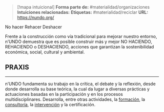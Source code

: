 > [!mapa intuicional]
> **Forma parte de:** #materialidad/organizaciones 
> **Intuiciones relacionadas:** 
> **Etiquetas:** #materialidad/reciclar
> **URL:** https://nundo.org/

No hacer
Rehacer
Deshacer

Frente a la construcción como vía tradicional para mejorar nuestro entorno, n’UNDO demuestra que es posible construir más y mejor NO HACIENDO, REHACIENDO o DESHACIENDO, acciones que garantizan la sostenibilidad económica, social, cultural y ambiental.

## PRAXIS

---

n’UNDO fundamenta su trabajo en la crítica, el debate y la reflexión, desde donde desarrolla su base teórica, la cual da lugar a diversas prácticas y actuaciones basadas en la participación y en los procesos multidisciplinares. Desarrolla, entre otras actividades, la [formación](https://nundo.org/formacion/), la [consultoría](https://nundo.org/oficinatecnica/), la [intervención](https://nundo.org/oficinatecnica/) y la certificación.
